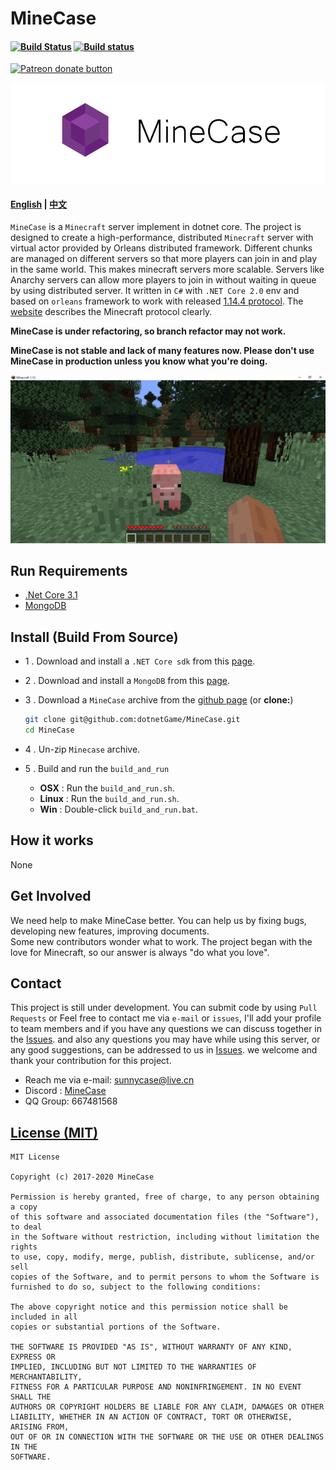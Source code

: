 MineCase 
======================================
#### [![Build Status](https://travis-ci.org/dotnetGame/MineCase.svg?branch=master)](https://travis-ci.org/dotnetGame/MineCase)   [![Build status](https://ci.appveyor.com/api/projects/status/w9h243k1lqee2ke5/branch/master?svg=true)](https://ci.appveyor.com/project/sunnycase/minecase/branch/master) 
<a href="https://www.patreon.com/SooChowJunWang"><img src="https://img.shields.io/endpoint.svg?url=https://shieldsio-patreon.herokuapp.com/SooChowJunWang&style=for-the-badge" alt="Patreon donate button" /></a>

![Logo](doc/logo/MineCaseLogo.png)

#### [English](https://github.com/dotnetGame/MineCase/blob/master/README.md) | [中文](https://github.com/dotnetGame/MineCase/blob/master/README-zh.md) 

`MineCase` is a `Minecraft` server implement in dotnet core. 
The project is designed to create a high-performance, distributed `Minecraft` server with virtual actor provided by Orleans distributed framework. 
Different chunks are managed on different servers so that more players can join in and play in the same world. This makes minecraft servers more scalable.
Servers like Anarchy servers can allow more players to join in without waiting in queue by using distributed server.
It written in `C#` with `.NET Core 2.0` env and based on `orleans` framework to work with released [1.14.4 protocol](https://www.minecraft.net/en-us/article/minecraft-java-1-14-4-released). The [website](https://wiki.vg/) describes the Minecraft protocol clearly.

**MineCase is under refactoring, so branch refactor may not work.**

**MineCase is not stable and lack of many features now. Please don't use MineCase in production unless you know what you're doing.**

![Screenshots](screenshots/1.jpg)

## Run Requirements
* [.Net Core 3.1](https://www.microsoft.com/net/download)
* [MongoDB](https://www.mongodb.com/download-center/community)

## Install (Build From Source)
* 1 . Download and install a `.NET Core sdk` from this [page](https://www.microsoft.com/net/download).
* 2 . Download and install a `MongoDB` from this [page](https://www.mongodb.com/download-center?jmp=nav#community).
* 3 . Download a `MineCase` archive from the [github page](https://github.com/dotnetGame/MineCase/archive/master.zip)  (or **clone:**)
	
	```bash
	git clone git@github.com:dotnetGame/MineCase.git
	cd MineCase
	```
* 4 . Un-zip `Minecase` archive.
* 5 . Build and run the `build_and_run`
    * **OSX** : Run the `build_and_run.sh`.
    * **Linux** : Run the `build_and_run.sh`.
    * **Win** : Double-click `build_and_run.bat`.

## How it works
None


## Get Involved
We need help to make MineCase better. You can help us by fixing bugs, developing new features, improving documents.  
Some new contributors wonder what to work. The project began with the love for Minecraft, so our answer is always "do what you love". 

## Contact
This project is still under development. 
You can submit code by using `Pull Requests` or Feel free to contact me via `e-mail` or `issues`, I'll add your profile to team members
and if you have any questions we can discuss together in the [Issues](https://github.com/dotnetGame/MineCase/issues).
and also any questions you may have while using this server, or any good suggestions, can be addressed to us in [Issues](https://github.com/dotnetGame/MineCase/issues).
we welcome and thank your contribution for this project.

* Reach me via e-mail: sunnycase@live.cn
* Discord : [MineCase](https://discord.gg/8Z5RSRn)
* QQ Group: 667481568

[License (MIT)](https://raw.githubusercontent.com/dotnetGame/MineCase/master/LICENSE)
-------------------------------------------------------------------------------
	MIT License
	
	Copyright (c) 2017-2020 MineCase
	
	Permission is hereby granted, free of charge, to any person obtaining a copy
	of this software and associated documentation files (the "Software"), to deal
	in the Software without restriction, including without limitation the rights
	to use, copy, modify, merge, publish, distribute, sublicense, and/or sell
	copies of the Software, and to permit persons to whom the Software is
	furnished to do so, subject to the following conditions:
	
	The above copyright notice and this permission notice shall be included in all
	copies or substantial portions of the Software.
	
	THE SOFTWARE IS PROVIDED "AS IS", WITHOUT WARRANTY OF ANY KIND, EXPRESS OR
	IMPLIED, INCLUDING BUT NOT LIMITED TO THE WARRANTIES OF MERCHANTABILITY,
	FITNESS FOR A PARTICULAR PURPOSE AND NONINFRINGEMENT. IN NO EVENT SHALL THE
	AUTHORS OR COPYRIGHT HOLDERS BE LIABLE FOR ANY CLAIM, DAMAGES OR OTHER
	LIABILITY, WHETHER IN AN ACTION OF CONTRACT, TORT OR OTHERWISE, ARISING FROM,
	OUT OF OR IN CONNECTION WITH THE SOFTWARE OR THE USE OR OTHER DEALINGS IN THE
	SOFTWARE.
